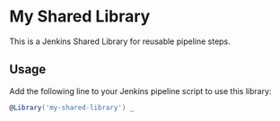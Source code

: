 # My Shared Library

This is a Jenkins Shared Library for reusable pipeline steps.

## Usage

Add the following line to your Jenkins pipeline script to use this library:

```groovy
@Library('my-shared-library') _
